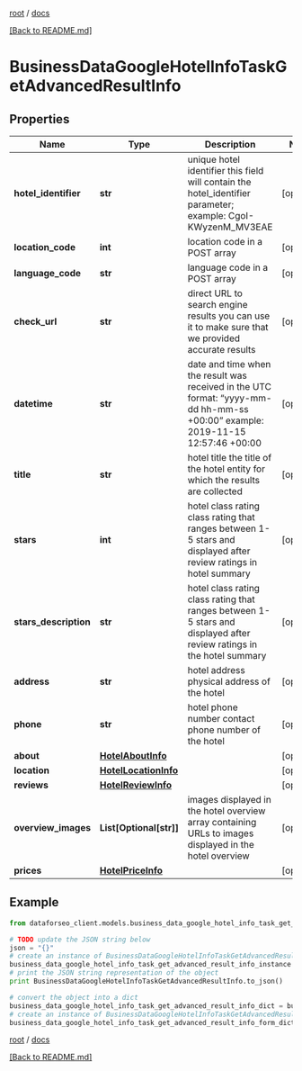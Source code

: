 [root](./../ "root") / [docs](./ "docs")

[[Back to README.md]](./../README.md "[Back to README.md]")

# BusinessDataGoogleHotelInfoTaskGetAdvancedResultInfo

## Properties

Name | Type | Description | Notes
------------ | ------------- | ------------- | -------------
**hotel_identifier** | **str** | unique hotel identifier this field will contain the hotel_identifier parameter; example: CgoI-KWyzenM_MV3EAE | [optional]
**location_code** | **int** | location code in a POST array | [optional]
**language_code** | **str** | language code in a POST array | [optional]
**check_url** | **str** | direct URL to search engine results you can use it to make sure that we provided accurate results | [optional]
**datetime** | **str** | date and time when the result was received in the UTC format: “yyyy-mm-dd hh-mm-ss +00:00” example: 2019-11-15 12:57:46 +00:00 | [optional]
**title** | **str** | hotel title the title of the hotel entity for which the results are collected | [optional]
**stars** | **int** | hotel class rating class rating that ranges between 1-5 stars and displayed after review ratings in hotel summary | [optional]
**stars_description** | **str** | hotel class rating class rating that ranges between 1-5 stars and displayed after review ratings in the hotel summary | [optional]
**address** | **str** | hotel address physical address of the hotel | [optional]
**phone** | **str** | hotel phone number contact phone number of the hotel | [optional]
**about** | [**HotelAboutInfo**](HotelAboutInfo.md) |  | [optional]
**location** | [**HotelLocationInfo**](HotelLocationInfo.md) |  | [optional]
**reviews** | [**HotelReviewInfo**](HotelReviewInfo.md) |  | [optional]
**overview_images** | **List[Optional[str]]** | images displayed in the hotel overview array containing URLs to images displayed in the hotel overview | [optional]
**prices** | [**HotelPriceInfo**](HotelPriceInfo.md) |  | [optional]

## Example

```python
from dataforseo_client.models.business_data_google_hotel_info_task_get_advanced_result_info import BusinessDataGoogleHotelInfoTaskGetAdvancedResultInfo

# TODO update the JSON string below
json = "{}"
# create an instance of BusinessDataGoogleHotelInfoTaskGetAdvancedResultInfo from a JSON string
business_data_google_hotel_info_task_get_advanced_result_info_instance = BusinessDataGoogleHotelInfoTaskGetAdvancedResultInfo.from_json(json)
# print the JSON string representation of the object
print BusinessDataGoogleHotelInfoTaskGetAdvancedResultInfo.to_json()

# convert the object into a dict
business_data_google_hotel_info_task_get_advanced_result_info_dict = business_data_google_hotel_info_task_get_advanced_result_info_instance.to_dict()
# create an instance of BusinessDataGoogleHotelInfoTaskGetAdvancedResultInfo from a dict
business_data_google_hotel_info_task_get_advanced_result_info_form_dict = business_data_google_hotel_info_task_get_advanced_result_info.from_dict(business_data_google_hotel_info_task_get_advanced_result_info_dict)
```

  

[root](./../ "root") / [docs](./ "docs")

[[Back to README.md]](./../README.md "[Back to README.md]")